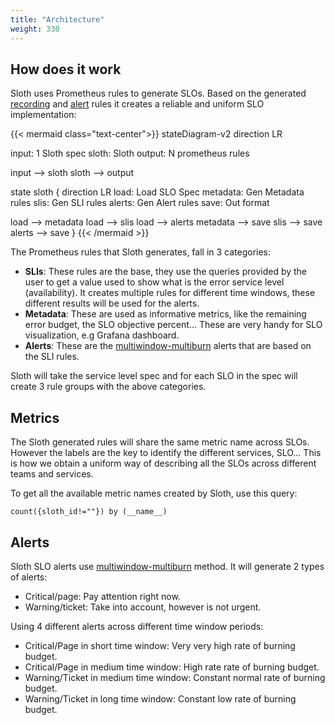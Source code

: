 ```yaml
---
title: "Architecture"
weight: 330
---
```


## How does it work

Sloth uses Prometheus rules to generate SLOs. Based on the generated [recording][prom-recordings] and [alert][prom-alerts] rules it creates a reliable and uniform SLO implementation:

{{< mermaid class="text-center">}}
stateDiagram-v2
direction LR

input: 1 Sloth spec
sloth: Sloth
output: N prometheus rules

input --> sloth
sloth --> output

state sloth {
direction LR
load: Load SLO Spec
metadata: Gen Metadata rules
slis: Gen SLI rules
alerts: Gen Alert rules
save: Out format

load --> metadata
load --> slis
load --> alerts
metadata --> save
slis --> save
alerts --> save
}
{{< /mermaid >}}

The Prometheus rules that Sloth generates, fall in 3 categories:

- **SLIs**: These rules are the base, they use the queries provided by the user to get a value used to show what is the error service level (availability). It creates multiple rules for different time windows, these different results will be used for the alerts.
- **Metadata**: These are used as informative metrics, like the remaining error budget, the SLO objective percent... These are very handy for SLO visualization, e.g Grafana dashboard.
- **Alerts**: These are the [multiwindow-multiburn][mwmb] alerts that are based on the SLI rules.

Sloth will take the service level spec and for each SLO in the spec will create 3 rule groups with the above categories.

## Metrics

The Sloth generated rules will share the same metric name across SLOs. However the labels are the key to identify the different services, SLO... This is how we obtain a uniform way of describing all the SLOs across different teams and services.

To get all the available metric names created by Sloth, use this query:

```text
count({sloth_id!=""}) by (__name__)
```

## Alerts

Sloth SLO alerts use [multiwindow-multiburn][mwmb] method. It will generate 2 types of alerts:

- Critical/page: Pay attention right now.
- Warning/ticket: Take into account, however is not urgent.

Using 4 different alerts across different time window periods:

- Critical/Page in short time window: Very very high rate of burning budget.
- Critical/Page in medium time window: High rate rate of burning budget.
- Warning/Ticket in medium time window: Constant normal rate of burning budget.
- Warning/Ticket in long time window: Constant low rate of burning budget.

[prom-recordings]: https://prometheus.io/docs/prometheus/latest/configuration/recording_rules/
[prom-alerts]: https://prometheus.io/docs/prometheus/latest/configuration/alerting_rules/
[mwmb]: https://landing.google.com/sre/workbook/chapters/alerting-on-slos/#6-multiwindow-multi-burn-rate-alerts
